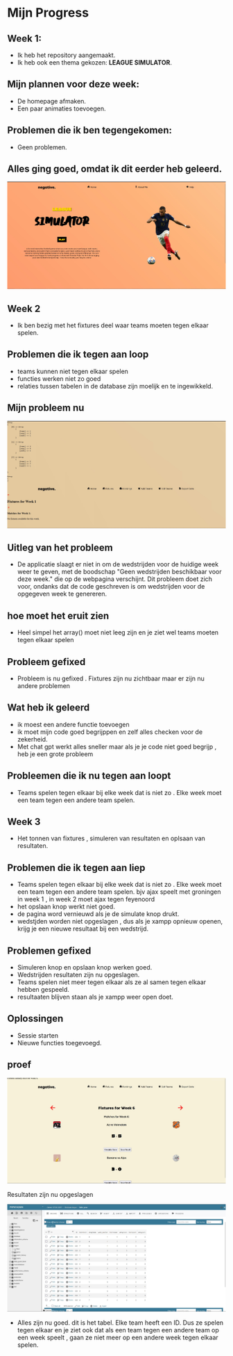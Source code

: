# Mijn Progress

## Week 1:

- Ik heb het repository aangemaakt.
- Ik heb ook een thema gekozen: **LEAGUE SIMULATOR**.

## Mijn plannen voor deze week:

- De homepage afmaken.
- Een paar animaties toevoegen.

## Problemen die ik ben tegengekomen:

- Geen problemen.

## Alles ging goed, omdat ik dit eerder heb geleerd.

![Proof voor week 1](./images/week1.jpg)

## Week 2

- Ik ben bezig met het fixtures deel waar teams moeten tegen elkaar spelen.
## Problemen die ik tegen aan loop
- teams kunnen niet tegen elkaar spelen
- functies werken niet zo goed
- relaties tussen tabelen in de database zijn moelijk en te ingewikkeld.

##  Mijn probleem nu 
![Proof voor week 2](./images/week2.jpg)

## Uitleg van het probleem
- De applicatie slaagt er niet in om de wedstrijden voor de huidige week weer te geven, met de boodschap "Geen wedstrijden beschikbaar voor deze week." die op de webpagina verschijnt. Dit probleem doet zich voor, ondanks dat de code geschreven is om wedstrijden voor de opgegeven week te genereren.

## hoe moet het eruit zien
- Heel simpel het array() moet niet leeg zijn en je ziet wel teams moeten tegen elkaar spelen

## Probleem gefixed
- Probleem is nu gefixed . Fixtures zijn nu zichtbaar maar er zijn nu andere problemen

## Wat heb ik geleerd 
- ik moest een andere functie toevoegen 
- ik moet mijn code goed begrijppen en zelf alles checken voor de zekerheid.
- Met chat gpt werkt alles sneller maar als je je code niet goed begrijp , heb je een grote probleem

## Probleemen die ik nu tegen aan loopt 
- Teams spelen tegen elkaar bij elke week dat is niet zo . Elke week moet een team tegen een andere team spelen.

## Week 3

- Het tonnen van fixtures , simuleren van resultaten en oplsaan van resultaten.

## Problemen die ik tegen aan liep
 - Teams spelen tegen elkaar bij elke week dat is niet zo . Elke week moet een team tegen een andere team spelen. bjv 
 ajax speelt met groningen in week 1 , in week 2 moet ajax tegen feyenoord
 - het opslaan knop werkt niet goed.
 - de pagina word vernieuwd als je de simulate knop drukt.
 - wedstjden worden niet opgeslagen , dus als je xampp opnieuw openen, krijg je een nieuwe resultaat bij een wedstrijd.

## Problemen gefixed 
- Simuleren knop en opslaan knop werken goed.
- Wedstrijden resultaten zijn nu opgeslagen.
- Teams spelen niet meer tegen elkaar als ze al samen tegen elkaar hebben gespeeld. 
- resultaaten blijven staan als je xampp weer open doet. 

## Oplossingen
- Sessie starten 
- Nieuwe functies toegevoegd.

## proef 
![Proof voor week 3](./images/week3.jpg)

Resultaten zijn nu opgeslagen

![Proof voor week 1](./images/week3_1.jpg)
- Alles zijn nu goed. dit is het tabel. Elke team heeft een ID. Dus ze spelen tegen elkaar en je ziet ook dat
als een team tegen een andere team op een week speelt , gaan ze niet meer op een andere week tegen elkaar spelen.